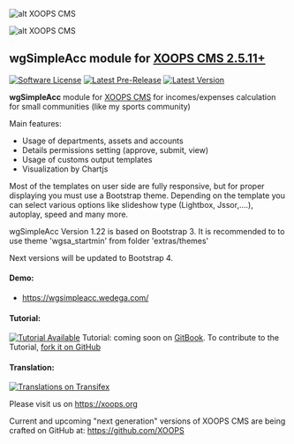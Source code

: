 ![alt XOOPS CMS](https://xoops.org/images/logoXoops4GithubRepository.png)

![alt XOOPS CMS](https://xoops.org/images/logoXoopsPhp8.png)

## wgSimpleAcc module for  [XOOPS CMS 2.5.11+](https://xoops.org)

[![Software License](https://img.shields.io/badge/license-GPL-brightgreen.svg?style=flat)](LICENSE)
[![Latest Pre-Release](https://img.shields.io/github/tag/XoopsModules25x/wgsimpleacc.svg?style=flat)](https://github.com/XoopsModules25x/wgsimpleacc/tags/)
[![Latest Version](https://img.shields.io/github/release/XoopsModules25x/wgsimpleacc.svg?style=flat)](https://github.com/XoopsModules25x/wgsimpleacc/releases/)

**wgSimpleAcc** module for [XOOPS CMS](https://xoops.org) for incomes/expenses calculation for small communities (like my sports community)

Main features:
* Usage of departments, assets and accounts
* Details permissions setting (approve, submit, view)
* Usage of customs output templates
* Visualization by Chartjs

Most of the templates on user side are fully responsive, but for proper displaying you must use a Bootstrap theme. Depending on the template you can select various options like slideshow type (Lightbox, Jssor,....), autoplay, speed and many more.

wgSimpleAcc Version 1.22 is based on Bootstrap 3. It is recommended to to use theme 'wgsa_startmin' from folder 'extras/themes'

Next versions will be updated to Bootstrap 4.

#### Demo:
* https://wgsimpleacc.wedega.com/

#### Tutorial:
[![Tutorial Available](https://xoops.org/images/tutorial-available-blue.svg)](https://xoops.gitbook.io/wgsimpleacc-tutorial/) Tutorial: coming soon on [GitBook](https://xoops.gitbook.io/wgsimpleacc-tutorial/).
To contribute to the Tutorial, [fork it on GitHub](https://github.com/XoopsDocs/wgsimpleacc-tutorial)

#### Translation:
[![Translations on Transifex](https://xoops.org/images/translations-transifex-blue.svg)](https://www.transifex.com/xoops)

Please visit us on https://xoops.org

Current and upcoming "next generation" versions of XOOPS CMS are being crafted on GitHub at: https://github.com/XOOPS
